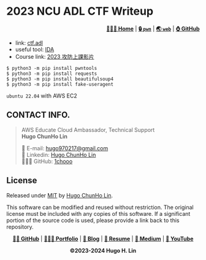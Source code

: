 # 2023 NCU ADL CTF Writeup

<div align="right">
    <p>
        <a href="https://1chooo.github.io/ctf-writeup/"><b>👨🏻‍💻 Home</b></a> |
        <a href="https://1chooo.github.io/ctf-writeup/pwn/"><b>🔒 <code>pwn</code></b></a> |
        <a href="https://1chooo.github.io/ctf-writeup/web/"><b>🌏 <code>web</code></b></a> |
        <a href="https://github.com/1chooo/ctf-writeup"><b>⌚️ GitHub</b></a>
    </p>
</div>

- link: [ctf.adl](http://ctf.adl.tw/)
- useful tool: [IDA](https://hex-rays.com/IDA-pro/)
- Course link: [2023 攻防上課影片](https://www.youtube.com/playlist?list=PLZo_s9SaDRuf_Z374OvZne8MG1rn0WuXz)


```shell
$ python3 -m pip install pwntools
$ python3 -m pip install requests
$ python3 -m pip install beautifulsoup4
$ python3 -m pip install fake-useragent
```

`ubuntu 22.04` with AWS EC2

## CONTACT INFO.

> AWS Educate Cloud Ambassador, Technical Support 
> <br>
> **Hugo ChunHo Lin**
> 
> <aside>
>   📩 E-mail: <a href="mailto:hugo970217@gmail.com">hugo970217@gmail.com</a>
> <br>
>   🧳 Linkedin: <a href="https://www.linkedin.com/in/1chooo/">Hugo ChunHo Lin</a>
> <br>
>   👨🏻‍💻 GitHub: <a href="https://github.com/1chooo">1chooo</a>
>    
> </aside>

## License
Released under [MIT](https://1chooo.github.io/my-uni-courses/LICENSE) by [Hugo ChunHo Lin](https://github.com/1chooo).

This software can be modified and reused without restriction.
The original license must be included with any copies of this software.
If a significant portion of the source code is used, please provide a link back to this repository.


<div align="center">
    <p>
        <a href="https://github.com/1chooo" target="_blank"><b>👨🏻 GitHub</b></a> |
        <a href="https://1chooo-github-io-1chooo.vercel.app/" target="_blank"><b>👨🏻‍💻 Portfolio</b></a> |
        <a href="https://1chooo.github.io/1chooo-blog/" target="_blank"><b>📓 Blog</b></a> |
        <a href="https://1chooo-github-io-1chooo.vercel.app/resume" target="_blank"><b>🧳 Resume</b></a> |
        <a href="https://medium.com/@1chooo" target="_blank"><b>📠 Medium</b></a> |
        <a href="https://www.youtube.com/channel/UCpBU1rXOfdTtxX939f_P_dA" target="_blank"><b>🎥 YouTube</b></a>
    </p>
    <div>
        <b>©2023-2024  Hugo H. Lin</b>
    </div>
</div>